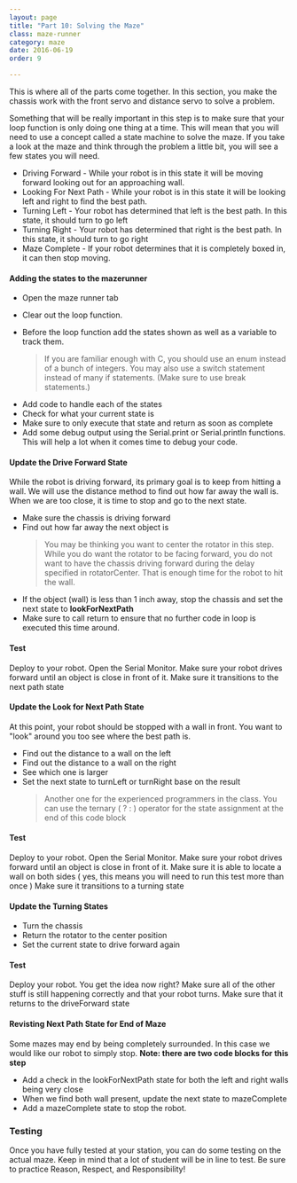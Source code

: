 ```yaml
---
layout: page
title: "Part 10: Solving the Maze"
class: maze-runner
category: maze
date: 2016-06-19
order: 9

---
```


This is where all of the parts come together. In this section, you make the chassis work with the front servo and distance servo to solve a problem. 

Something that will be really important in this step is to make sure that your loop function is only doing one thing at a time. This will mean that you will need to use a concept called a state machine to solve the maze. If you take a look at the maze and think through the problem a little bit, you will see a few states you will need.

* Driving Forward - While your robot is in this state it will be moving forward looking out for an approaching wall. 
* Looking For Next Path - While your robot is in this state it will be looking left and right to find the best path.
* Turning Left - Your robot has determined that left is the best path. In this state, it should turn to go left
* Turning Right - Your robot has determined that right is the best path. In this state, it should turn to go right
* Maze Complete - If your robot determines that it is completely boxed in, it can then stop moving.

#### Adding the states to the mazerunner

* Open the maze runner tab
* Clear out the loop function.
* Before the loop function add the states shown as well as a variable to track them.

    > If you are familiar enough with C, you should use an enum instead of a bunch of integers. You may also use a switch statement instead of many if statements. (Make sure to use break statements.)

<script src="https://gist.github.com/dennisburton/577409e129e4d024e52dd379a277cf00.js"></script>

* Add code to handle each of the states 
* Check for what your current state is
* Make sure to only execute that state and return as soon as complete
* Add some debug output using the Serial.print or Serial.println functions. This will help a lot when it comes time to debug your code.


<script src="https://gist.github.com/dennisburton/70436a05680fe850eaa4469e3dd49cba.js"></script>

#### Update the Drive Forward State

While the robot is driving forward, its primary goal is to keep from hitting a wall. We will use the distance method to find out how far away the wall is. When we are too close, it is time to stop and go to the next state.

* Make sure the chassis is driving forward
* Find out how far away the next object is
    > You may be thinking you want to center the rotator in this step. While you do want the rotator to be facing forward, you do not want to have the chassis driving forward during the delay specified in rotatorCenter. That is enough time for the robot to hit the wall.
* If the object (wall) is less than 1 inch away, stop the chassis and set the next state to **lookForNextPath**
* Make sure to call return to ensure that no further code in loop is executed this time around.


<script src="https://gist.github.com/dennisburton/21f457b9a770646f9089fbbf050a40be.js"></script>

#### Test

Deploy to your robot.
Open the Serial Monitor.
Make sure your robot drives forward until an object is close in front of it.
Make sure it transitions to the next path state

#### Update the Look for Next Path State

At this point, your robot should be stopped with a wall in front. You want to "look" around you too see where the best path is. 

* Find out the distance to a wall on the left
* Find out the distance to a wall on the right
* See which one is larger
* Set the next state to turnLeft or turnRight base on the result
    > Another one for the experienced programmers in the class. You can use the ternary ( ? : ) operator for the state assignment at the end of this code block

<script src="https://gist.github.com/dennisburton/dd36ac30cfc219fca00be2483831ecc5.js"></script>

#### Test

Deploy to your robot.
Open the Serial Monitor.
Make sure your robot drives forward until an object is close in front of it.
Make sure it is able to locate a wall on both sides ( yes, this means you will need to run this test more than once )
Make sure it transitions to a turning state

#### Update the Turning States

* Turn the chassis
* Return the rotator to the center position
* Set the current state to drive forward again


<script src="https://gist.github.com/dennisburton/24671a656cdf467263b6f296b0765f0e.js"></script>

#### Test

Deploy your robot.
You get the idea now right? Make sure all of the other stuff is still happening correctly and that your robot turns.
Make sure that it returns to the driveForward state

#### Revisting Next Path State for End of Maze

Some mazes may end by being completely surrounded. In this case we would like our robot to simply stop. **Note: there are two code blocks for this step**

* Add a check in the lookForNextPath state for both the left and right walls being very close
* When we find both wall present, update the next state to mazeComplete
* Add a mazeComplete state to stop the robot.

<script src="https://gist.github.com/dennisburton/1ac08400bc2f35bc3d1f65aa5278d87a.js"></script>

<script src="https://gist.github.com/dennisburton/dfabcf5fc88d6b0923b9ed197759fba6.js"></script>


### Testing

Once you have fully tested at your station, you can do some testing on the actual maze. Keep in mind that a lot of student will be in line to test. Be sure to practice Reason, Respect, and Responsibility!
